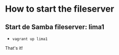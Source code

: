# How to start the fileserver

## Start de Samba fileserver: lima1 
- `vagrant up lima1`

That's it!
